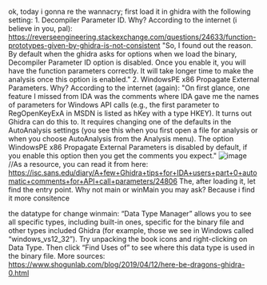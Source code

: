 ok, today i gonna re the wannacry;
first load it in ghidra with the following setting:
	1. Decompiler Parameter ID. Why? According to the internet (i believe in you, pal): https://reverseengineering.stackexchange.com/questions/24633/function-prototypes-given-by-ghidra-is-not-consistent
		"So, I found out the reason. By default when the ghidra asks for options when we load the binary, Decompiler Parameter ID option is disabled. Once you enable it, you will have the function parameters correctly. It will take longer time to make the analysis once this option is enabled." 
	2. WindowsPE x86 Propagate External Parameters. Why? According to the internet (again): 
 		"On first glance, one feature I missed from IDA was the comments where IDA gave me the names of parameters for Windows API calls (e.g., the first parameter to RegOpenKeyExA in MSDN is listed as hKey with a type HKEY). It turns out Ghidra can do this to. It requires changing one of the defaults in the AutoAnalysis settings (you see this when you first open a file for analysis or when you choose AutoAnalysis from the Analysis menu). The option WindowsPE x86 Propagate External Parameters is disabled by default, if you enable this option then you get the comments you expect."
   	![image](https://github.com/user-attachments/assets/a1c2e49e-3afe-4a12-9a1e-b36d66fd0d04)
	//As a resource, you can read it from here: https://isc.sans.edu/diary/A+few+Ghidra+tips+for+IDA+users+part+0+automatic+comments+for+API+call+parameters/24806
 The, after loading it, let find the entry point. Why not main or winMain you may ask? Because i find it more consitence

 the datatype for change winmain:
 	“Data Type Manager” allows you to see all specific types, including built-in ones, specific for the binary file and other types included Ghidra (for example, those we see in Windows called “windows_vs12_32”). Try unpacking the book icons and right-clicking on Data Type. Then click “Find Uses of” to see where this data type is used in the binary file. 
  	More sources: https://www.shogunlab.com/blog/2019/04/12/here-be-dragons-ghidra-0.html
   
